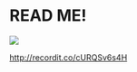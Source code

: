 <h1>READ ME!</h1>

<a href="http://g.recordit.co/cURQSv6s4H.gif"><img src="http://g.recordit.co/cURQSv6s4H.gif"></a>

http://recordit.co/cURQSv6s4H
